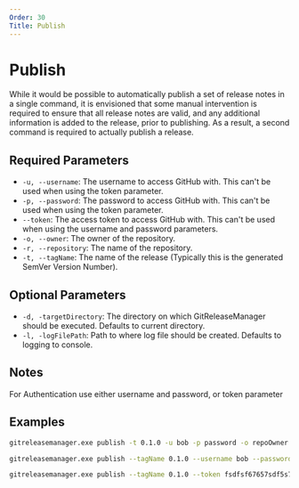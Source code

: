 ```yaml
---
Order: 30
Title: Publish
---
```


# Publish

While it would be possible to automatically publish a set of release notes in a single command, it is envisioned that some manual intervention is required to ensure that all release notes are valid, and any additional information is added to the release, prior to publishing.  As a result, a second command is required to actually publish a release.

## **Required Parameters**

* `-u, --username`: The username to access GitHub with.  This can't be used when using the token parameter.
* `-p, --password`: The password to access GitHub with.  This can't be used when using the token parameter.
* `--token`: The access token to access GitHub with.  This can't be used when using the username and password parameters.
* `-o, --owner`: The owner of the repository.
* `-r, --repository`: The name of the repository.
* `-t, --tagName`: The name of the release (Typically this is the generated SemVer Version Number).

## **Optional Parameters**

* `-d, -targetDirectory`: The directory on which GitReleaseManager should be executed. Defaults to current directory.
* `-l, -logFilePath`: Path to where log file should be created. Defaults to logging to console.

## **Notes**

For Authentication use either username and password, or token parameter

## **Examples**

```bash
gitreleasemanager.exe publish -t 0.1.0 -u bob -p password -o repoOwner -r repo

gitreleasemanager.exe publish --tagName 0.1.0 --username bob --password password --owner repoOwner --repository repo

gitreleasemanager.exe publish --tagName 0.1.0 --token fsdfsf67657sdf5s7d5f --owner repoOwner --repository repo
```
